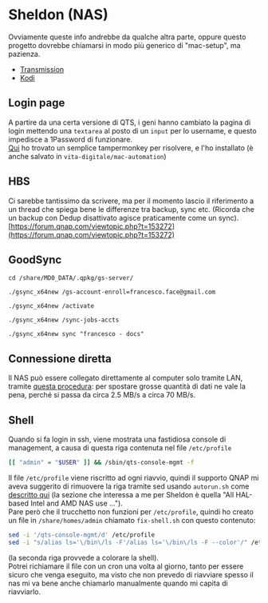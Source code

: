 # Sheldon (NAS)

Ovviamente queste info andrebbe da qualche altra parte, oppure questo progetto dovrebbe chiamarsi in modo più generico di "mac-setup", ma pazienza.

- [Transmission](transmission.md)
- [Kodi](kodi.md)

## Login page
A partire da una certa versione di QTS, i geni hanno cambiato la pagina di login mettendo una `textarea` al posto di un `input` per lo username, e questo impedisce a 1Password di funzionare.  
[Qui](https://1password.community/discussion/comment/572888/#Comment_572888) ho trovato un semplice tampermonkey per risolvere, e l'ho installato (è anche salvato in `vita-digitale/mac-automation`)

## HBS
Ci sarebbe tantissimo da scrivere, ma per il momento lascio il riferimento a un thread che spiega bene le differenze tra backup, sync etc. (Ricorda che un backup con Dedup disattivato agisce praticamente come un sync).  
[https://forum.qnap.com/viewtopic.php?t=153272](https://forum.qnap.com/viewtopic.php?t=153272)

## GoodSync
```
cd /share/MD0_DATA/.qpkg/gs-server/

./gsync_x64new /gs-account-enroll=francesco.face@gmail.com

./gsync_x64new /activate

./gsync_x64new /sync-jobs-accts

./gsync_x64new sync "francesco - docs"
```

## Connessione diretta

Il NAS può essere collegato direttamente al computer solo tramite LAN, tramite [questa procedura](https://www.qnap.com/en/how-to/knowledge-base/article/how-to-set-up-a-direct-connection-test/): per spostare grosse quantità di dati ne vale la pena, perché si passa da circa 2.5 MB/s a circa 70 MB/s.

## Shell
Quando si fa login in ssh, viene mostrata una fastidiosa console di management, a causa di questa riga contenuta nel file `/etc/profile`

```bash
[[ "admin" = "$USER" ]] && /sbin/qts-console-mgmt -f
```

Il file `/etc/profile` viene riscritto ad ogni riavvio, quindi il supporto QNAP mi aveva suggerito di rimuovere la riga tramite sed usando `autorun.sh` come [descritto qui](https://wiki.qnap.com/wiki/Running_Your_Own_Application_at_Startup) (la sezione che interessa a me per Sheldon è quella "All HAL-based Intel and AMD NAS use ...").  
Pare però che il trucchetto non funzioni per `/etc/profile`, quindi ho creato un file in `/share/homes/admin` chiamato `fix-shell.sh` con questo contenuto:

```bash
sed -i '/qts-console-mgmt/d' /etc/profile
sed -i "s/alias ls='\/bin\/ls -F'/alias ls='\/bin\/ls -F --color'/" /etc/profile
```

(la seconda riga provvede a colorare la shell).  
Potrei richiamare il file con un cron una volta al giorno, tanto per essere sicuro che venga eseguito, ma visto che non prevedo di riavviare spesso il nas mi va bene anche chiamarlo manualmente quando mi capita di riavviarlo.
